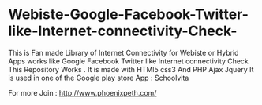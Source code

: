# Webiste-Google-Facebook-Twitter-like-Internet-connectivity-Check-
This is Fan made Library of Internet Connectivity for Webiste or Hybrid Apps works like  Google  Facebook Twitter like Internet connectivity Check 
This Repository Works . It is made with HTMl5 css3 And PHP Ajax Jquery
It is used in one of the Google play store App : Schoolvita

For more Join : http://www.phoenixpeth.com/
